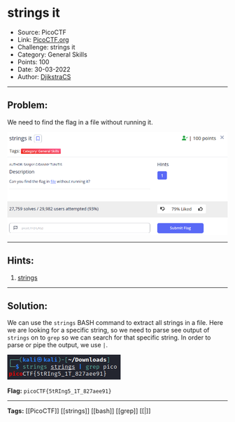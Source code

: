 # strings it
* Source: PicoCTF
* Link: [PicoCTF.org](https://picoctf.org/)
* Challenge: strings it
* Category: General Skills
* Points: 100
* Date: 30-03-2022
* Author: [DjikstraCS](https://github.com/DjikstraCS)

---
## Problem:
We need to find the flag in a file without running it.

![](./attachments/Pasted%20image%2020220330163647.png)

---
## Hints:
1. [strings](https://linux.die.net/man/1/strings)

---
## Solution:
We can use the `strings` BASH command to extract all strings in a file. Here we are looking for a specific string, so we need to parse see output of `strings` on to `grep` so we can search for that specific string. In order to parse or pipe the output, we use `|`.

![](./attachments/Pasted%20image%2020220330164418.png)

**Flag:** `picoCTF{5tRIng5_1T_827aee91}`

---
**Tags:** [[PicoCTF]] [[strings]] [[bash]] [[grep]] [[|]]